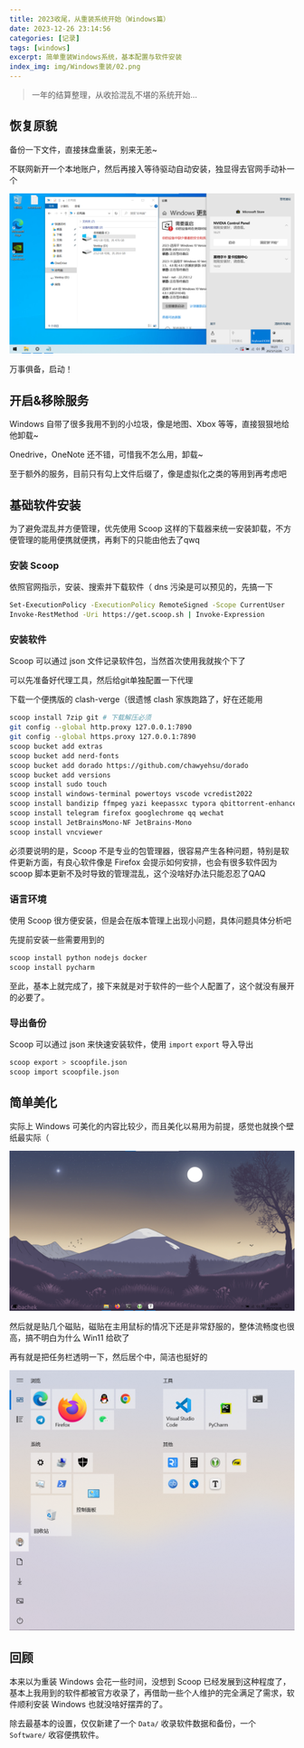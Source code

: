 ```yaml
---
title: 2023收尾，从重装系统开始（Windows篇）
date: 2023-12-26 23:14:56
categories: [记录]
tags: [windows]
excerpt: 简单重装Windows系统，基本配置与软件安装
index_img: img/Windows重装/02.png
---
```


> 一年的结算整理，从收拾混乱不堪的系统开始...

## 恢复原貌

备份一下文件，直接抹盘重装，别来无恙~

不联网新开一个本地账户，然后再接入等待驱动自动安装，独显得去官网手动补一个

![开始](../img/Windows重装/01.png)

万事俱备，启动！

## 开启&移除服务

Windows 自带了很多我用不到的小垃圾，像是地图、Xbox 等等，直接狠狠地给他卸载~

Onedrive，OneNote 还不错，可惜我不怎么用，卸载~

至于额外的服务，目前只有勾上文件后缀了，像是虚拟化之类的等用到再考虑吧

## 基础软件安装

为了避免混乱并方便管理，优先使用 Scoop 这样的下载器来统一安装卸载，不方便管理的能用便携就便携，再剩下的只能由他去了qwq

### 安装 Scoop

依照官网指示，安装、搜索并下载软件（ dns 污染是可以预见的，先搞一下

```bash
Set-ExecutionPolicy -ExecutionPolicy RemoteSigned -Scope CurrentUser
Invoke-RestMethod -Uri https://get.scoop.sh | Invoke-Expression
```
### 安装软件

Scoop 可以通过 json 文件记录软件包，当然首次使用我就挨个下了

可以先准备好代理工具，然后给git单独配置一下代理

下载一个便携版的 clash-verge（很遗憾 clash 家族跑路了，好在还能用

```bash
scoop install 7zip git # 下载解压必须
git config --global http.proxy 127.0.0.1:7890
git config --global https.proxy 127.0.0.1:7890
scoop bucket add extras 
scoop bucket add nerd-fonts
scoop bucket add dorado https://github.com/chawyehsu/dorado
scoop bucket add versions
scoop install sudo touch
scoop install windows-terminal powertoys vscode vcredist2022
scoop install bandizip ffmpeg yazi keepassxc typora qbittorrent-enhanced sumartapdf
scoop install telegram firefox googlechrome qq wechat
scoop install JetBrainsMono-NF JetBrains-Mono
scoop install vncviewer
```
必须要说明的是，Scoop 不是专业的包管理器，很容易产生各种问题，特别是软件更新方面，有良心软件像是 Firefox 会提示如何安排，也会有很多软件因为 scoop 脚本更新不及时导致的管理混乱，这个没啥好办法只能忍忍了QAQ

### 语言环境

使用 Scoop 很方便安装，但是会在版本管理上出现小问题，具体问题具体分析吧

先提前安装一些需要用到的

```bash
scoop install python nodejs docker
scoop install pycharm
```

至此，基本上就完成了，接下来就是对于软件的一些个人配置了，这个就没有展开的必要了。

### 导出备份

Scoop 可以通过 json 来快速安装软件，使用 `import` `export` 导入导出

```bash
scoop export > scoopfile.json
scoop import scoopfile.json
```

## 简单美化

实际上 Windows 可美化的内容比较少，而且美化以易用为前提，感觉也就换个壁纸最实际（

![最终结果](../img/Windows重装/02.png)

然后就是贴几个磁贴，磁贴在主用鼠标的情况下还是非常舒服的，整体流畅度也很高，搞不明白为什么 Win11 给砍了

再有就是把任务栏透明一下，然后居个中，简洁也挺好的

![磁吸部分](../img/Windows重装/03.png)

## 回顾

本来以为重装 Windows 会花一些时间，没想到 Scoop 已经发展到这种程度了，基本上我用到的软件都被官方收录了，再借助一些个人维护的完全满足了需求，软件顺利安装 Windows 也就没啥好摆弄的了。

除去最基本的设置，仅仅新建了一个 `Data/` 收录软件数据和备份，一个 `Software/` 收容便携软件。
